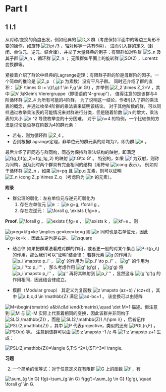 # Part I

## 1 I.1

从对称/变换的角度出发，例如经典的 <img src="https://www.zhihu.com/equation?tex=D_3" alt="D_3" class="ee_img tr_noresize" eeimg="1"> 群（考虑保持平面中的等边三角形不变的操作，如旋转 <img src="https://www.zhihu.com/equation?tex=2\pi /3" alt="2\pi /3" class="ee_img tr_noresize" eeimg="1"> ，轴对称等一共有6种），
进而引入群的定义（封闭、单位元、逆元、结合律），并举了大量经典的例子：有限群如对称群 <img src="https://www.zhihu.com/equation?tex=S_n" alt="S_n" class="ee_img tr_noresize" eeimg="1"> 及其子群 <img src="https://www.zhihu.com/equation?tex=A_n" alt="A_n" class="ee_img tr_noresize" eeimg="1"> ，循环群 <img src="https://www.zhihu.com/equation?tex=Z_n" alt="Z_n" class="ee_img tr_noresize" eeimg="1"> ；
无限群如平面上的旋转群 <img src="https://www.zhihu.com/equation?tex=SO(2)" alt="SO(2)" class="ee_img tr_noresize" eeimg="1"> ，Lorentz变换群等。

紧接着介绍了群论中经典的Lagrange定理：有限群子群的阶是母群阶的因子。一个简单的推论是 <img src="https://www.zhihu.com/equation?tex=Z_p" alt="Z_p" class="ee_img tr_noresize" eeimg="1"> （ <img src="https://www.zhihu.com/equation?tex=p" alt="p" class="ee_img tr_noresize" eeimg="1"> 为素数）没有平凡子群。
同时还介绍了群的直积： <img src="https://www.zhihu.com/equation?tex=F \times G := \{(f,g):f \in F,g \in G\}" alt="F \times G := \{(f,g):f \in F,g \in G\}" class="ee_img tr_noresize" eeimg="1"> ，并举例 <img src="https://www.zhihu.com/equation?tex=Z_2 \times Z_2=V" alt="Z_2 \times Z_2=V" class="ee_img tr_noresize" eeimg="1"> ，其中 <img src="https://www.zhihu.com/equation?tex=V" alt="V" class="ee_img tr_noresize" eeimg="1"> 为Klein’s Vierergruppe（即德语的“4-group”），
值得注意的是该群与4阶循环群 <img src="https://www.zhihu.com/equation?tex=Z_4" alt="Z_4" class="ee_img tr_noresize" eeimg="1"> 为所有可能的4阶群。
为了说明这一结论，作者引入了群的乘法表的概念，并通过枚举4阶群的乘法表来证明该结论。
对于其他阶数的群，可以同样通过枚举乘法表的可能情况来对群进行分类，但是随着阶数 <img src="https://www.zhihu.com/equation?tex=n" alt="n" class="ee_img tr_noresize" eeimg="1"> 的增大，乘法表的大小 <img src="https://www.zhihu.com/equation?tex=n ^2" alt="n ^2" class="ee_img tr_noresize" eeimg="1"> 导致枚举变的十分困难。
对于 <img src="https://www.zhihu.com/equation?tex=n=4" alt="n=4" class="ee_img tr_noresize" eeimg="1"> 的特例，一个比较快的方法是讨论是否存在阶数为4的群元素：
- 若有，则为循环群 <img src="https://www.zhihu.com/equation?tex=Z_4" alt="Z_4" class="ee_img tr_noresize" eeimg="1"> 。
- 否则根据Lagrange定理，非单位元的群元素的阶均为2，即为群 <img src="https://www.zhihu.com/equation?tex=V" alt="V" class="ee_img tr_noresize" eeimg="1"> 。

最后介绍了群同态与群同构，同态为保持群乘法结构的映射，即满足 <img src="https://www.zhihu.com/equation?tex=f(g_1)f(g_2)=f(g_1g_2)" alt="f(g_1)f(g_2)=f(g_1g_2)" class="ee_img tr_noresize" eeimg="1"> 的映射 <img src="https://www.zhihu.com/equation?tex=f:G\to G'" alt="f:G\to G'" class="ee_img tr_noresize" eeimg="1"> 。
特别的，如果 <img src="https://www.zhihu.com/equation?tex=f" alt="f" class="ee_img tr_noresize" eeimg="1"> 为双射，则称为同构，因为此时两个群具有完全相同的结构（用符号 <img src="https://www.zhihu.com/equation?tex=\cong" alt="\cong" class="ee_img tr_noresize" eeimg="1"> 表示）。
例如对于循环群 <img src="https://www.zhihu.com/equation?tex=Z_n" alt="Z_n" class="ee_img tr_noresize" eeimg="1"> ，如果 <img src="https://www.zhihu.com/equation?tex=n=pq" alt="n=pq" class="ee_img tr_noresize" eeimg="1"> 且 <img src="https://www.zhihu.com/equation?tex=p,q" alt="p,q" class="ee_img tr_noresize" eeimg="1"> 互素，则可以证明 <img src="https://www.zhihu.com/equation?tex=Z_n \cong Z_p \times Z_q" alt="Z_n \cong Z_p \times Z_q" class="ee_img tr_noresize" eeimg="1"> （考虑阶为 <img src="https://www.zhihu.com/equation?tex=n" alt="n" class="ee_img tr_noresize" eeimg="1"> 的元素）。

**附录**

- 群公理的弱化：左右单位元与逆元可弱化为
    1. 存在左单位元 <img src="https://www.zhihu.com/equation?tex=e" alt="e" class="ee_img tr_noresize" eeimg="1"> ： <img src="https://www.zhihu.com/equation?tex=e g=g, \forall g" alt="e g=g, \forall g" class="ee_img tr_noresize" eeimg="1"> 。
    2. 存在左逆元： <img src="https://www.zhihu.com/equation?tex=\forall g, \exists f,fg=e" alt="\forall g, \exists f,fg=e" class="ee_img tr_noresize" eeimg="1"> 。

**Proof.**
 <img src="https://www.zhihu.com/equation?tex=\forall g" alt="\forall g" class="ee_img tr_noresize" eeimg="1"> ， <img src="https://www.zhihu.com/equation?tex=\exists f,fg=e" alt="\exists f,fg=e" class="ee_img tr_noresize" eeimg="1"> ， <img src="https://www.zhihu.com/equation?tex=\exists k" alt="\exists k" class="ee_img tr_noresize" eeimg="1"> ， <img src="https://www.zhihu.com/equation?tex=kf=e" alt="kf=e" class="ee_img tr_noresize" eeimg="1"> 。则

<img src="https://www.zhihu.com/equation?tex=g=eg=kfg=ke \implies ge=kee=ke=g
" alt="g=eg=kfg=ke \implies ge=kee=ke=g
" class="ee_img tr_noresize" eeimg="1">
则 <img src="https://www.zhihu.com/equation?tex=e" alt="e" class="ee_img tr_noresize" eeimg="1"> 同时也是右单位元，因此 <img src="https://www.zhihu.com/equation?tex=g=ke=k" alt="g=ke=k" class="ee_img tr_noresize" eeimg="1"> ，因此左逆也是右逆。 <img src="https://www.zhihu.com/equation?tex=\square" alt="\square" class="ee_img tr_noresize" eeimg="1"> 

- 结合律
如果把群乘法看成对群的作用，或者更一般的对某个集合 <img src="https://www.zhihu.com/equation?tex=P=\{p_i\}" alt="P=\{p_i\}" class="ee_img tr_noresize" eeimg="1"> 的作用，那么我们可以“证明”结合律：
若群元素 <img src="https://www.zhihu.com/equation?tex=g" alt="g" class="ee_img tr_noresize" eeimg="1"> 的作用为 <img src="https://www.zhihu.com/equation?tex=p_i \mapsto p_i'" alt="p_i \mapsto p_i'" class="ee_img tr_noresize" eeimg="1"> ， <img src="https://www.zhihu.com/equation?tex=g'" alt="g'" class="ee_img tr_noresize" eeimg="1"> 的作用为 <img src="https://www.zhihu.com/equation?tex=p_i' \to p_i''" alt="p_i' \to p_i''" class="ee_img tr_noresize" eeimg="1"> ， <img src="https://www.zhihu.com/equation?tex=g''" alt="g''" class="ee_img tr_noresize" eeimg="1"> 的作用为 <img src="https://www.zhihu.com/equation?tex=p_i''\to p_i'''" alt="p_i''\to p_i'''" class="ee_img tr_noresize" eeimg="1"> ，
那么考虑作用 <img src="https://www.zhihu.com/equation?tex=g''(g'g)" alt="g''(g'g)" class="ee_img tr_noresize" eeimg="1"> ， <img src="https://www.zhihu.com/equation?tex=(g'g)" alt="(g'g)" class="ee_img tr_noresize" eeimg="1"> 将 <img src="https://www.zhihu.com/equation?tex=p_i \mapsto p_i''" alt="p_i \mapsto p_i''" class="ee_img tr_noresize" eeimg="1"> ， <img src="https://www.zhihu.com/equation?tex=g''" alt="g''" class="ee_img tr_noresize" eeimg="1"> 再将其映射到 <img src="https://www.zhihu.com/equation?tex=p_i'''" alt="p_i'''" class="ee_img tr_noresize" eeimg="1"> ，显然这与 <img src="https://www.zhihu.com/equation?tex=(g''g')g" alt="(g''g')g" class="ee_img tr_noresize" eeimg="1"> 的作用相同，因此结合律成立。

- 模群（Modular group）
其定义为复函数 <img src="https://www.zhihu.com/equation?tex=z \mapsto (az+b) / (cz+d)" alt="z \mapsto (az+b) / (cz+d)" class="ee_img tr_noresize" eeimg="1"> ，其中 <img src="https://www.zhihu.com/equation?tex=a,b,c,d \in \mathbb{Z}" alt="a,b,c,d \in \mathbb{Z}" class="ee_img tr_noresize" eeimg="1"> 满足 <img src="https://www.zhihu.com/equation?tex=ad-bc=1" alt="ad-bc=1" class="ee_img tr_noresize" eeimg="1"> 。
该变换可以由矩阵

<img src="https://www.zhihu.com/equation?tex=M=\begin{bmatrix}
  a&b\\c&d
\end{bmatrix},\quad \det M=1
" alt="M=\begin{bmatrix}
  a&b\\c&d
\end{bmatrix},\quad \det M=1
" class="ee_img tr_noresize" eeimg="1">
描述。但注意到 <img src="https://www.zhihu.com/equation?tex=M" alt="M" class="ee_img tr_noresize" eeimg="1"> 与 <img src="https://www.zhihu.com/equation?tex=-M" alt="-M" class="ee_img tr_noresize" eeimg="1"> 实际上代表着相同的变换，因此该群并非同构于 <img src="https://www.zhihu.com/equation?tex=SL(2,\mathbb{Z})" alt="SL(2,\mathbb{Z})" class="ee_img tr_noresize" eeimg="1"> ，而是 <img src="https://www.zhihu.com/equation?tex=SL(2,\mathbb{Z}) /\{\pm I\}" alt="SL(2,\mathbb{Z}) /\{\pm I\}" class="ee_img tr_noresize" eeimg="1"> ，后者记作 <img src="https://www.zhihu.com/equation?tex=PSL(2,\mathbb{Z})" alt="PSL(2,\mathbb{Z})" class="ee_img tr_noresize" eeimg="1"> ，其中 <img src="https://www.zhihu.com/equation?tex=P" alt="P" class="ee_img tr_noresize" eeimg="1"> 代表projective，类似的还有 <img src="https://www.zhihu.com/equation?tex=PGL(n,F)" alt="PGL(n,F)" class="ee_img tr_noresize" eeimg="1"> ， <img src="https://www.zhihu.com/equation?tex=PSO(n)" alt="PSO(n)" class="ee_img tr_noresize" eeimg="1"> 等。
注意到该群可以由 <img src="https://www.zhihu.com/equation?tex=S:z \mapsto -1 /z" alt="S:z \mapsto -1 /z" class="ee_img tr_noresize" eeimg="1"> 与 <img src="https://www.zhihu.com/equation?tex=T:z \mapsto z+1" alt="T:z \mapsto z+1" class="ee_img tr_noresize" eeimg="1"> 生成：

<img src="https://www.zhihu.com/equation?tex=PSL(2,\mathbb{Z})=\langle S,T:S ^2=I,(ST)^3=I \rangle.
" alt="PSL(2,\mathbb{Z})=\langle S,T:S ^2=I,(ST)^3=I \rangle.
" class="ee_img tr_noresize" eeimg="1">

**习题**

2. 一个简单的恒等式：对于任意定义在有限群 <img src="https://www.zhihu.com/equation?tex=G" alt="G" class="ee_img tr_noresize" eeimg="1"> 上的函数 <img src="https://www.zhihu.com/equation?tex=f" alt="f" class="ee_img tr_noresize" eeimg="1"> ，有

<img src="https://www.zhihu.com/equation?tex=\sum_{g \in G} f(g)=\sum_{g \in G} f(gg')=\sum_{g \in G} f(g'g), \quad \forall g' \in G.
" alt="\sum_{g \in G} f(g)=\sum_{g \in G} f(gg')=\sum_{g \in G} f(g'g), \quad \forall g' \in G.
" class="ee_img tr_noresize" eeimg="1">


